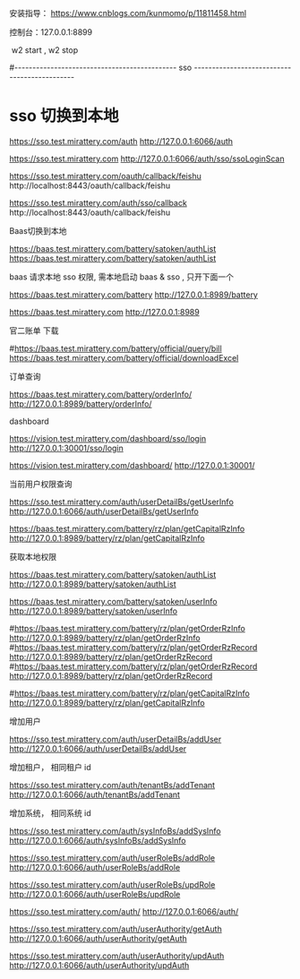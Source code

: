 安装指导： https://www.cnblogs.com/kunmomo/p/11811458.html



控制台：127.0.0.1:8899



​	w2 start , w2 stop



\#---------------------------------------------  sso  ---------------------------------------------



# sso 切换到本地



https://sso.test.mirattery.com/auth http://127.0.0.1:6066/auth



https://sso.test.mirattery.com http://127.0.0.1:6066/auth/sso/ssoLoginScan



https://sso.test.mirattery.com/oauth/callback/feishu http://localhost:8443/oauth/callback/feishu



https://sso.test.mirattery.com/auth/sso/callback http://localhost:8443/oauth/callback/feishu



Baas切换到本地



https://baas.test.mirattery.com/battery/satoken/authList https://baas.test.mirattery.com/battery/satoken/authList



baas 请求本地 sso 权限, 需本地启动 baas & sso , 只开下面一个



https://baas.test.mirattery.com/battery http://127.0.0.1:8989/battery



https://baas.test.mirattery.com http://127.0.0.1:8989



官二账单 下载



\#https://baas.test.mirattery.com/battery/official/query/bill https://baas.test.mirattery.com/battery/official/downloadExcel



订单查询



https://baas.test.mirattery.com/battery/orderInfo/ http://127.0.0.1:8989/battery/orderInfo/



dashboard



https://vision.test.mirattery.com/dashboard/sso/login  http://127.0.0.1:30001/sso/login



https://vision.test.mirattery.com/dashboard/  http://127.0.0.1:30001/



当前用户权限查询



https://sso.test.mirattery.com/auth/userDetailBs/getUserInfo http://127.0.0.1:6066/auth/userDetailBs/getUserInfo



https://baas.test.mirattery.com/battery/rz/plan/getCapitalRzInfo http://127.0.0.1:8989/battery/rz/plan/getCapitalRzInfo



获取本地权限



https://baas.test.mirattery.com/battery/satoken/authList  http://127.0.0.1:8989/battery/satoken/authList



https://baas.test.mirattery.com/battery/satoken/userInfo  http://127.0.0.1:8989/battery/satoken/userInfo



\#https://baas.test.mirattery.com/battery/rz/plan/getOrderRzInfo http://127.0.0.1:8989/battery/rz/plan/getOrderRzInfo
\#https://baas.test.mirattery.com/battery/rz/plan/getOrderRzRecord http://127.0.0.1:8989/battery/rz/plan/getOrderRzRecord
\#https://baas.test.mirattery.com/battery/rz/plan/getOrderRzRecord http://127.0.0.1:8989/battery/rz/plan/getOrderRzRecord



\#https://baas.test.mirattery.com/battery/rz/plan/getCapitalRzInfo http://127.0.0.1:8989/battery/rz/plan/getCapitalRzInfo



增加用户



https://sso.test.mirattery.com/auth/userDetailBs/addUser http://127.0.0.1:6066/auth/userDetailBs/addUser



增加租户， 相同租户 id



https://sso.test.mirattery.com/auth/tenantBs/addTenant http://127.0.0.1:6066/auth/tenantBs/addTenant



增加系统， 相同系统 id



https://sso.test.mirattery.com/auth/sysInfoBs/addSysInfo http://127.0.0.1:6066/auth/sysInfoBs/addSysInfo



https://sso.test.mirattery.com/auth/userRoleBs/addRole http://127.0.0.1:6066/auth/userRoleBs/addRole



https://sso.test.mirattery.com/auth/userRoleBs/updRole http://127.0.0.1:6066/auth/userRoleBs/updRole



https://sso.test.mirattery.com/auth/ http://127.0.0.1:6066/auth/



https://sso.test.mirattery.com/auth/userAuthority/getAuth http://127.0.0.1:6066/auth/userAuthority/getAuth



https://sso.test.mirattery.com/auth/userAuthority/updAuth  http://127.0.0.1:6066/auth/userAuthority/updAuth